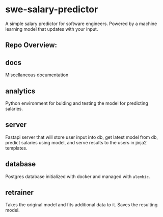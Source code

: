 # swe-salary-predictor
A simple salary predictor for software engineers. Powered by a machine learning model that updates with your input.

##  Repo Overview:

## docs
Miscellaneous documentation

## analytics
Python environment for bulding and testing the model for predicting salaries.

## server
Fastapi server that will store user input into db, get latest model from db, predict salaries using model, and serve results to the users in jinja2 templates.

## database
Postgres database initialized with docker and managed with `alembic`.

## retrainer
Takes the original model and fits additional data to it. Saves the resulting model.
